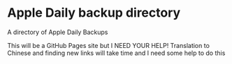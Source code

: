 # Apple Daily backup directory
A directory of Apple Daily Backups

This will be a GitHub Pages site but I NEED YOUR HELP!
Translation to Chinese and finding new links will take time and I need some help to do this

